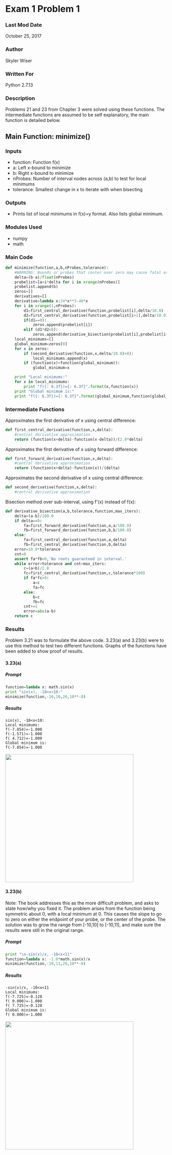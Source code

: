 # Exam 1 Problem 1

### Last Mod Date
October 25, 2017
### Author
Skyler Wiser
### Written For
Python 2.7.13
### Description

Problems 21 and 23 from Chapter 3 were solved using these functions. The intermediate functions are assumed to be self explanatory, the main function is detailed below.

## Main Function: minimize()

### Inputs

* function: Function f(x)
* a: Left x-bound to minimize
* b: Right x-bound to minimize
* nProbes: Number of interval nodes across (a,b) to test for local minimums
* tolerance: Smallest change in x to iterate with when bisecting


### Outputs

* Prints list of local minimums in f(x)=y format. Also lists global minimum.

### Modules Used

  * numpy
  * math

### Main Code

```python
def minimize(function,a,b,nProbes,tolerance):
    #WARNING: Bounds or probes that center over zero may cause fatal errors.
    delta=(b-a)/float(nProbes)
    probelist=[a+i*delta for i in xrange(nProbes)]
    probelist.append(b)
    zeros=[]
    derivatives=[]
    derivative=lambda x:24*x**3-40*x
    for i in xrange(1,nProbes):
        d1=first_central_derivative(function,probelist[i],delta/10.0)
        d2=first_central_derivative(function,probelist[i+1],delta/10.0)
        if(d1==0):
            zeros.append(probelist[i])
        elif (d1*d2<0):
            zeros.append(derivative_bisection(probelist[i],probelist[i+1],tolerance,function,1000))
    local_minimums=[]
    global_minimum=zeros[0]
    for x in zeros:
        if (second_derivative(function,x,delta/10.0)>0):
            local_minimums.append(x)
        if (function(x)<function(global_minimum)):
            global_minimum=x

    print "Local minimums:"
    for x in local_minimums:
        print "f({: 6.3f})={: 6.3f}".format(x,function(x))
    print "Global minimum is:"
    print "f({: 6.3f})={: 6.3f}".format(global_minimum,function(global_minimum))
```

### Intermediate Functions

Approximates the first derivative of x using central difference:

```python
def first_central_derivative(function,x,delta):
    #central derivative approximation
    return (function(x+delta)-function(x-delta))/(2.0*delta)
```

Approximates the first derivative of x using forward difference:

```python
def first_forward_derivative(function,x,delta):
    #central derivative approximation
    return (function(x+delta)-function(x))/(delta)
```

Approximates the second derivative of x using central difference:

```python
def second_derivative(function,x,delta):
    #central derivative approximation
```

Bisection method over sub-interval, using f'(x) instead of f(x):

```python
def derivative_bisection(a,b,tolerance,function,max_iters):
    delta=(a-b)/100.0
    if delta==0:
        fa=first_forward_derivative(function,a,a/100.0)
        fb=first_forward_derivative(function,b,b/100.0)
    else:
        fa=first_central_derivative(function,a,delta)
        fb=first_central_derivative(function,b,delta)
    error=10.0*tolerance
    cnt=0
    assert fa*fb<0,'No roots guaranteed in interval.'
    while error>tolerance and cnt<max_iters:
        c=(a+b)/2.0
        fc=first_central_derivative(function,c,tolerance*100)
        if fa*fc>0:
            a=c
            fa=fc
        else:
            b=c
            fb=fc
        cnt+=1
        error=abs(a-b)        
    return c
```

### Results

Problem 3.21 was to formulate the above code. 3.23(a) and 3.23(b) were to use this method to test two different functions. Graphs of the functions have been added to show proof of results.

#### 3.23(a)

##### Prompt

```python
function=lambda x: math.sin(x)
print "sin(x), -10<x<10:"
minimize(function,-10,10,20,10**-8)
```

##### Results

```
sin(x), -10<x<10:
Local minimums:
f(-7.854)=-1.000
f(-1.571)=-1.000
f( 4.712)=-1.000
Global minimum is:
f(-7.854)=-1.000
```
<img src="https://swiser.github.io/MATH4610/Exam1/3_23_a.png" width="400">

#### 3.23(b)

Note: The book addresses this as the more difficult problem, and asks to state how/why you fixed it. The problem arises from the function being symmetric about 0, with a local minimum at 0. This causes the slope to go to zero on either the endpoint of your probe, or the center of the probe. The solution was to grow the range from [-10,10] to [-10,11], and make sure the results were still in the original range.

##### Prompt

```python
print "\n-sin(x)/x, -10<x<11"
function=lambda x: -1.0*math.sin(x)/x
minimize(function,-10,11,20,10**-8)
```

##### Results

```
-sin(x)/x, -10<x<11
Local minimums:
f(-7.725)=-0.128
f( 0.000)=-1.000
f( 7.725)=-0.128
Global minimum is:
f( 0.000)=-1.000
```

<img src="https://swiser.github.io/MATH4610/Exam1/3_23_b.png" width="400">
